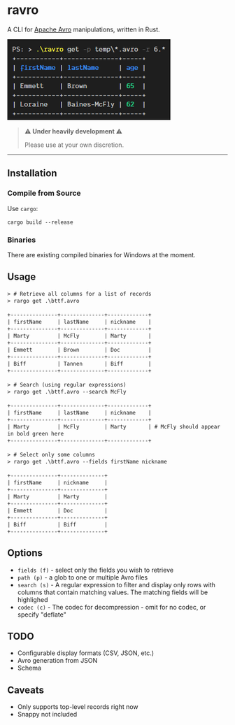 # ravro

A CLI for [Apache Avro](https://avro.apache.org/) manipulations, written in Rust.

![Screenshot](./assets/screenshot.png)

> **⚠ Under heavily development ⚠**
>
> Please use at your own discretion.

---

## Installation

### Compile from Source

Use `cargo`:

```
cargo build --release
```

### Binaries

There are existing compiled binaries for Windows at the moment.

## Usage

```shell
> # Retrieve all columns for a list of records
> rargo get .\bttf.avro

+---------------+--------------+-------------+
| firstName     | lastName     | nickname    |
+---------------+--------------+-------------+
| Marty         | McFly        | Marty       |
+---------------+--------------+-------------+
| Emmett        | Brown        | Doc         |
+---------------+--------------+-------------+
| Biff          | Tannen       | Biff        |
+---------------+--------------+-------------+

> # Search (using regular expressions)
> rargo get .\bttf.avro --search McFly

+---------------+--------------+-------------+
| firstName     | lastName     | nickname    |
+---------------+--------------+-------------+
| Marty         | McFly        | Marty       | # McFly should appear in bold green here
+---------------+--------------+-------------+

> # Select only some columns
> rargo get .\bttf.avro --fields firstName nickname

+---------------+--------------+
| firstName     | nickname     |
+---------------+--------------+
| Marty         | Marty        |
+---------------+--------------+
| Emmett        | Doc          |
+---------------+--------------+
| Biff          | Biff         |
+---------------+--------------+
```

## Options

- `fields (f)` - select only the fields you wish to retrieve
- `path (p)` - a glob to one or multiple Avro files
- `search (s)` - A regular expression to filter and display only rows with columns that contain matching values. The matching fields will be highlighed
- `codec (c)` - The codec for decompression - omit for no codec, or specify "deflate"

## TODO

- Configurable display formats (CSV, JSON, etc.)
- Avro generation from JSON
- Schema

## Caveats

- Only supports top-level records right now
- Snappy not included